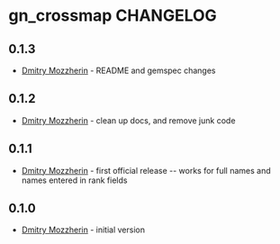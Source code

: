 gn_crossmap CHANGELOG
=====================

0.1.3
-----
- [Dmitry Mozzherin][dimus] - README and gemspec changes

0.1.2
-----
- [Dmitry Mozzherin][dimus] - clean up docs, and remove junk code

0.1.1
-----
- [Dmitry Mozzherin][dimus] - first official release -- works for full names
                              and names entered in rank fields

0.1.0
-----
- [Dmitry Mozzherin][dimus] - initial version

[dimus]: https://github.com/dimus
